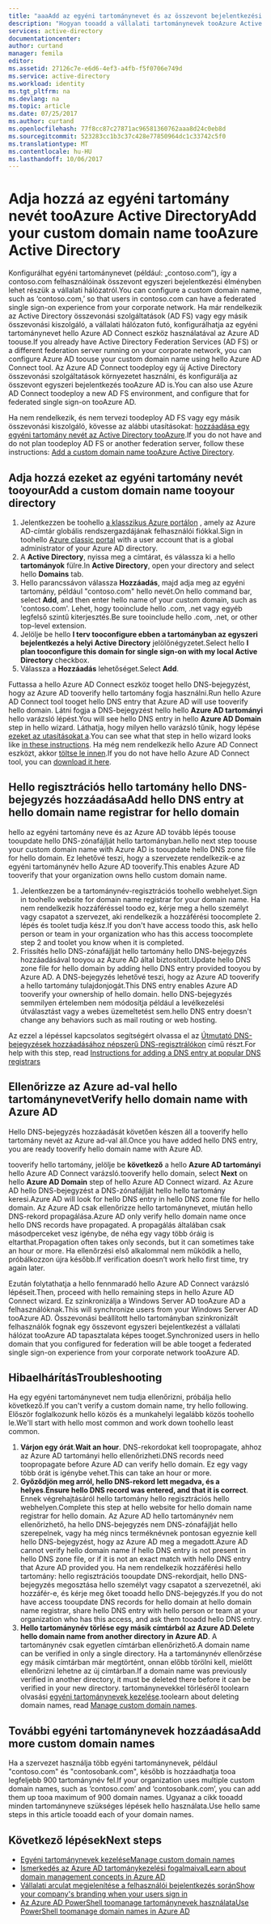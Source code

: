 ```yaml
---
title: "aaaAdd az egyéni tartománynevet és az összevont bejelentkezési tooAzure Active Directory beállítása |} Microsoft Docs"
description: "Hogyan tooadd a vállalati tartománynevek tooAzure Active Directory tooset összevont bejelentkezés Azure Active Directory és a helyszíni-összevonási megoldás közötti mentése"
services: active-directory
documentationcenter: 
author: curtand
manager: femila
editor: 
ms.assetid: 27126c7e-e6d6-4ef3-a4fb-f5f0706e749d
ms.service: active-directory
ms.workload: identity
ms.tgt_pltfrm: na
ms.devlang: na
ms.topic: article
ms.date: 07/25/2017
ms.author: curtand
ms.openlocfilehash: 77f8cc87c27871ac96581360762aaa8d24c0eb8d
ms.sourcegitcommit: 523283cc1b3c37c428e77850964dc1c33742c5f0
ms.translationtype: MT
ms.contentlocale: hu-HU
ms.lasthandoff: 10/06/2017
---
```

# <a name="add-your-custom-domain-name-tooazure-active-directory"></a><span data-ttu-id="d1f89-103">Adja hozzá az egyéni tartomány nevét tooAzure Active Directory</span><span class="sxs-lookup"><span data-stu-id="d1f89-103">Add your custom domain name tooAzure Active Directory</span></span>
<span data-ttu-id="d1f89-104">Konfigurálhat egyéni tartománynevet (például: „contoso.com”), így a contoso.com felhasználóinak összevont egyszeri bejelentkezési élményben lehet részük a vállalati hálózatról.</span><span class="sxs-lookup"><span data-stu-id="d1f89-104">You can configure a custom domain name, such as ‘contoso.com,’ so that users in contoso.com can have a federated single sign-on experience from your corporate network.</span></span> <span data-ttu-id="d1f89-105">Ha már rendelkezik az Active Directory összevonási szolgáltatások (AD FS) vagy egy másik összevonási kiszolgáló, a vállalati hálózaton futó, konfigurálhatja az egyéni tartománynevet hello Azure AD Connect eszköz használatával az Azure AD toouse.</span><span class="sxs-lookup"><span data-stu-id="d1f89-105">If you already have Active Directory Federation Services (AD FS) or a different federation server running on your corporate network, you can configure Azure AD toouse your custom domain name using hello Azure AD Connect tool.</span></span> <span data-ttu-id="d1f89-106">Az Azure AD Connect toodeploy egy új Active Directory összevonási szolgáltatások környezetet használni, és konfigurálja az összevont egyszeri bejelentkezés tooAzure AD is.</span><span class="sxs-lookup"><span data-stu-id="d1f89-106">You can also use Azure AD Connect toodeploy a new AD FS environment, and configure that for federated single sign-on tooAzure AD.</span></span>

<span data-ttu-id="d1f89-107">Ha nem rendelkezik, és nem tervezi toodeploy AD FS vagy egy másik összevonási kiszolgáló, kövesse az alábbi utasításokat: [hozzáadása egy egyéni tartomány nevét az Active Directory tooAzure](active-directory-add-domain.md).</span><span class="sxs-lookup"><span data-stu-id="d1f89-107">If you do not have and do not plan toodeploy AD FS or another federation server, follow these instructions: [Add a custom domain name tooAzure Active Directory](active-directory-add-domain.md).</span></span>

## <a name="add-a-custom-domain-name-tooyour-directory"></a><span data-ttu-id="d1f89-108">Adja hozzá ezeket az egyéni tartomány nevét tooyour</span><span class="sxs-lookup"><span data-stu-id="d1f89-108">Add a custom domain name tooyour directory</span></span>
1. <span data-ttu-id="d1f89-109">Jelentkezzen be toohello [a klasszikus Azure portálon](https://manage.windowsazure.com/) , amely az Azure AD-címtár globális rendszergazdájának felhasználói fiókkal.</span><span class="sxs-lookup"><span data-stu-id="d1f89-109">Sign in toohello [Azure classic portal](https://manage.windowsazure.com/) with a user account that is a global administrator of your Azure AD directory.</span></span>
2. <span data-ttu-id="d1f89-110">A **Active Directory**, nyissa meg a címtárat, és válassza ki a hello **tartományok** fülre.</span><span class="sxs-lookup"><span data-stu-id="d1f89-110">In **Active Directory**, open your directory and select hello **Domains** tab.</span></span>
3. <span data-ttu-id="d1f89-111">Hello parancssávon válassza **Hozzáadás**, majd adja meg az egyéni tartomány, például "contoso.com" hello nevét.</span><span class="sxs-lookup"><span data-stu-id="d1f89-111">On hello command bar, select **Add**, and then enter hello name of your custom domain, such as 'contoso.com'.</span></span> <span data-ttu-id="d1f89-112">Lehet, hogy tooinclude hello .com, .net vagy egyéb legfelső szintű kiterjesztés.</span><span class="sxs-lookup"><span data-stu-id="d1f89-112">Be sure tooinclude hello .com, .net, or other top-level extension.</span></span>
4. <span data-ttu-id="d1f89-113">Jelölje be hello **I terv tooconfigure ebben a tartományban az egyszeri bejelentkezés a helyi Active Directory** jelölőnégyzetet.</span><span class="sxs-lookup"><span data-stu-id="d1f89-113">Select hello **I plan tooconfigure this domain for single sign-on with my local Active Directory** checkbox.</span></span>
5. <span data-ttu-id="d1f89-114">Válassza a **Hozzáadás** lehetőséget.</span><span class="sxs-lookup"><span data-stu-id="d1f89-114">Select **Add**.</span></span>

<span data-ttu-id="d1f89-115">Futtassa a hello Azure AD Connect eszköz tooget hello DNS-bejegyzést, hogy az Azure AD tooverify hello tartomány fogja használni.</span><span class="sxs-lookup"><span data-stu-id="d1f89-115">Run hello Azure AD Connect tool tooget hello DNS entry that Azure AD will use tooverify hello domain.</span></span> <span data-ttu-id="d1f89-116">Látni fogja a DNS-bejegyzést hello hello **Azure AD tartományi** hello varázsló lépést.</span><span class="sxs-lookup"><span data-stu-id="d1f89-116">You will see hello DNS entry in hello **Azure AD Domain** step in hello wizard.</span></span> <span data-ttu-id="d1f89-117">Láthatja, hogy milyen hello varázsló tűnik, hogy lépése [ezeket az utasításokat a](connect/active-directory-aadconnect-get-started-custom.md#verify-the-azure-ad-domain-selected-for-federation).</span><span class="sxs-lookup"><span data-stu-id="d1f89-117">You can see what that step in hello wizard looks like [in these instructions](connect/active-directory-aadconnect-get-started-custom.md#verify-the-azure-ad-domain-selected-for-federation).</span></span> <span data-ttu-id="d1f89-118">Ha még nem rendelkezik hello Azure AD Connect eszközt, akkor [töltse le innen](http://go.microsoft.com/fwlink/?LinkId=615771).</span><span class="sxs-lookup"><span data-stu-id="d1f89-118">If you do not have hello Azure AD Connect tool, you can [download it here](http://go.microsoft.com/fwlink/?LinkId=615771).</span></span>

## <a name="add-hello-dns-entry-at-hello-domain-name-registrar-for-hello-domain"></a><span data-ttu-id="d1f89-119">Hello regisztrációs hello tartomány hello DNS-bejegyzés hozzáadása</span><span class="sxs-lookup"><span data-stu-id="d1f89-119">Add hello DNS entry at hello domain name registrar for hello domain</span></span>
<span data-ttu-id="d1f89-120">hello az egyéni tartomány neve és az Azure AD tovább lépés toouse tooupdate hello DNS-zónafájlját hello tartományban.</span><span class="sxs-lookup"><span data-stu-id="d1f89-120">hello next step toouse your custom domain name with Azure AD is tooupdate hello DNS zone file for hello domain.</span></span> <span data-ttu-id="d1f89-121">Ez lehetővé teszi, hogy a szervezete rendelkezik-e az egyéni tartománynév hello Azure AD tooverify.</span><span class="sxs-lookup"><span data-stu-id="d1f89-121">This enables Azure AD tooverify that your organization owns hello custom domain name.</span></span>

1. <span data-ttu-id="d1f89-122">Jelentkezzen be a tartománynév-regisztrációs toohello webhelyet.</span><span class="sxs-lookup"><span data-stu-id="d1f89-122">Sign in toohello website for domain name registrar for your domain name.</span></span> <span data-ttu-id="d1f89-123">Ha nem rendelkezik hozzáféréssel toodo ez, kérje meg a hello személyt vagy csapatot a szervezet, aki rendelkezik a hozzáférési toocomplete 2. lépés és toolet tudja kész.</span><span class="sxs-lookup"><span data-stu-id="d1f89-123">If you don't have access toodo this, ask hello person or team in your organization who has this access toocomplete step 2 and toolet you know when it is completed.</span></span>
2. <span data-ttu-id="d1f89-124">Frissítés hello DNS-zónafájlját hello tartomány hello DNS-bejegyzés hozzáadásával tooyou az Azure AD által biztosított.</span><span class="sxs-lookup"><span data-stu-id="d1f89-124">Update hello DNS zone file for hello domain by adding hello DNS entry provided tooyou by Azure AD.</span></span> <span data-ttu-id="d1f89-125">A DNS-bejegyzés lehetővé teszi, hogy az Azure AD tooverify a hello tartomány tulajdonjogát.</span><span class="sxs-lookup"><span data-stu-id="d1f89-125">This DNS entry enables Azure AD tooverify your ownership of hello domain.</span></span> <span data-ttu-id="d1f89-126">hello DNS-bejegyzés semmilyen értelemben nem módosítja például a levélkezelési útválasztást vagy a webes üzemeltetést sem.</span><span class="sxs-lookup"><span data-stu-id="d1f89-126">hello DNS entry doesn't change any behaviors such as mail routing or web hosting.</span></span>

<span data-ttu-id="d1f89-127">Az ezzel a lépéssel kapcsolatos segítségért olvassa el az [Útmutató DNS-bejegyzések hozzáadásához népszerű DNS-regisztrálókon](https://support.office.com/article/Create-DNS-records-for-Office-365-when-you-manage-your-DNS-records-b0f3fdca-8a80-4e8e-9ef3-61e8a2a9ab23/) című részt.</span><span class="sxs-lookup"><span data-stu-id="d1f89-127">For help with this step, read [Instructions for adding a DNS entry at popular DNS registrars](https://support.office.com/article/Create-DNS-records-for-Office-365-when-you-manage-your-DNS-records-b0f3fdca-8a80-4e8e-9ef3-61e8a2a9ab23/)</span></span>

## <a name="verify-hello-domain-name-with-azure-ad"></a><span data-ttu-id="d1f89-128">Ellenőrizze az Azure ad-val hello tartománynevet</span><span class="sxs-lookup"><span data-stu-id="d1f89-128">Verify hello domain name with Azure AD</span></span>
<span data-ttu-id="d1f89-129">Hello DNS-bejegyzés hozzáadását követően készen áll a tooverify hello tartomány nevét az Azure ad-val áll.</span><span class="sxs-lookup"><span data-stu-id="d1f89-129">Once you have added hello DNS entry, you are ready tooverify hello domain name with Azure AD.</span></span>

<span data-ttu-id="d1f89-130">tooverify hello tartomány, jelölje be **következő** a hello **Azure AD tartományi** hello Azure AD Connect varázsló.</span><span class="sxs-lookup"><span data-stu-id="d1f89-130">tooverify hello domain, select **Next** on hello **Azure AD Domain** step of hello Azure AD Connect wizard.</span></span> <span data-ttu-id="d1f89-131">Az Azure AD hello DNS-bejegyzést a DNS-zónafájlját hello hello tartomány keresi.</span><span class="sxs-lookup"><span data-stu-id="d1f89-131">Azure AD will look for hello DNS entry in hello DNS zone file for hello domain.</span></span> <span data-ttu-id="d1f89-132">Az Azure AD csak ellenőrizze hello tartománynevet, miután hello DNS-rekord propagálása.</span><span class="sxs-lookup"><span data-stu-id="d1f89-132">Azure AD only verify hello domain name once hello DNS records have propagated.</span></span> <span data-ttu-id="d1f89-133">A propagálás általában csak másodperceket vesz igénybe, de néha egy vagy több óráig is eltarthat.</span><span class="sxs-lookup"><span data-stu-id="d1f89-133">Propagation often takes only seconds, but it can sometimes take an hour or more.</span></span> <span data-ttu-id="d1f89-134">Ha ellenőrzési első alkalommal nem működik a hello, próbálkozzon újra később.</span><span class="sxs-lookup"><span data-stu-id="d1f89-134">If verification doesn’t work hello first time, try again later.</span></span>

<span data-ttu-id="d1f89-135">Ezután folytathatja a hello fennmaradó hello Azure AD Connect varázsló lépéseit.</span><span class="sxs-lookup"><span data-stu-id="d1f89-135">Then, proceed with hello remaining steps in hello Azure AD Connect wizard.</span></span> <span data-ttu-id="d1f89-136">Ez szinkronizálja a Windows Server AD tooAzure AD a felhasználóknak.</span><span class="sxs-lookup"><span data-stu-id="d1f89-136">This will synchronize users from your Windows Server AD tooAzure AD.</span></span> <span data-ttu-id="d1f89-137">Összevonási beállított hello tartományban szinkronizált felhasználók fognak egy összevont egyszeri bejelentkezést a vállalati hálózat tooAzure AD tapasztalata képes tooget.</span><span class="sxs-lookup"><span data-stu-id="d1f89-137">Synchronized users in hello domain that you configured for federation will be able tooget a federated single sign-on experience from your corporate network tooAzure AD.</span></span>

## <a name="troubleshooting"></a><span data-ttu-id="d1f89-138">Hibaelhárítás</span><span class="sxs-lookup"><span data-stu-id="d1f89-138">Troubleshooting</span></span>
<span data-ttu-id="d1f89-139">Ha egy egyéni tartománynevet nem tudja ellenőrizni, próbálja hello következő.</span><span class="sxs-lookup"><span data-stu-id="d1f89-139">If you can't verify a custom domain name, try hello following.</span></span> <span data-ttu-id="d1f89-140">Először foglalkozunk hello közös és a munkahelyi legalább közös toohello le.</span><span class="sxs-lookup"><span data-stu-id="d1f89-140">We'll start with hello most common and work down toohello least common.</span></span>

1. <span data-ttu-id="d1f89-141">**Várjon egy órát**.</span><span class="sxs-lookup"><span data-stu-id="d1f89-141">**Wait an hour**.</span></span> <span data-ttu-id="d1f89-142">DNS-rekordokat kell toopropagate, ahhoz az Azure AD tartományi hello ellenőrizheti.</span><span class="sxs-lookup"><span data-stu-id="d1f89-142">DNS records need toopropagate before Azure AD can verify hello domain.</span></span> <span data-ttu-id="d1f89-143">Ez egy vagy több órát is igénybe vehet.</span><span class="sxs-lookup"><span data-stu-id="d1f89-143">This can take an hour or more.</span></span>
2. <span data-ttu-id="d1f89-144">**Győződjön meg arról, hello DNS-rekord lett megadva, és a helyes**.</span><span class="sxs-lookup"><span data-stu-id="d1f89-144">**Ensure hello DNS record was entered, and that it is correct**.</span></span> <span data-ttu-id="d1f89-145">Ennek végrehajtásáról hello tartomány hello regisztrációs hello webhelyen.</span><span class="sxs-lookup"><span data-stu-id="d1f89-145">Complete this step at hello website for hello domain name registrar for hello domain.</span></span> <span data-ttu-id="d1f89-146">Az Azure AD hello tartománynév nem ellenőrizhető, ha hello DNS-bejegyzés nem DNS-zónafájlját hello szerepelnek, vagy ha még nincs terméknévnek pontosan egyeznie kell hello DNS-bejegyzést, hogy az Azure AD meg a megadott.</span><span class="sxs-lookup"><span data-stu-id="d1f89-146">Azure AD cannot verify hello domain name if hello DNS entry is not present in hello DNS zone file, or if it is not an exact match with hello DNS entry that Azure AD provided you.</span></span> <span data-ttu-id="d1f89-147">Ha nem rendelkezik hozzáférési hello tartomány: hello regisztrációs tooupdate DNS-rekordjait, hello DNS-bejegyzés megosztása hello személyt vagy csapatot a szervezetnél, aki hozzáfér-e, és kérje meg őket tooadd hello DNS-bejegyzés.</span><span class="sxs-lookup"><span data-stu-id="d1f89-147">If you do not have access tooupdate DNS records for hello domain at hello domain name registrar, share hello DNS entry with hello person or team at your organization who has this access, and ask them tooadd hello DNS entry.</span></span>
3. <span data-ttu-id="d1f89-148">**Hello tartománynév törlése egy másik címtárból az Azure AD**.</span><span class="sxs-lookup"><span data-stu-id="d1f89-148">**Delete hello domain name from another directory in Azure AD**.</span></span> <span data-ttu-id="d1f89-149">A tartománynév csak egyetlen címtárban ellenőrizhető.</span><span class="sxs-lookup"><span data-stu-id="d1f89-149">A domain name can be verified in only a single directory.</span></span> <span data-ttu-id="d1f89-150">Ha a tartománynév ellenőrzése egy másik címtárban már megtörtént, onnan előbb törölni kell, mielőtt ellenőrizni lehetne az új címtárban.</span><span class="sxs-lookup"><span data-stu-id="d1f89-150">If a domain name was previously verified in another directory, it must be deleted there before it can be verified in your new directory.</span></span> <span data-ttu-id="d1f89-151">tartománynevekkel törléséről toolearn olvasási [egyéni tartománynevek kezelése](active-directory-add-manage-domain-names.md).</span><span class="sxs-lookup"><span data-stu-id="d1f89-151">toolearn about deleting domain names, read [Manage custom domain names](active-directory-add-manage-domain-names.md).</span></span>

## <a name="add-more-custom-domain-names"></a><span data-ttu-id="d1f89-152">További egyéni tartománynevek hozzáadása</span><span class="sxs-lookup"><span data-stu-id="d1f89-152">Add more custom domain names</span></span>
<span data-ttu-id="d1f89-153">Ha a szervezet használja több egyéni tartománynevek, például "contoso.com" és "contosobank.com", később is hozzáadhatja tooa legfeljebb 900 tartománynév fel.</span><span class="sxs-lookup"><span data-stu-id="d1f89-153">If your organization uses multiple custom domain names, such as ‘contoso.com’ and ‘contosobank.com’, you can add them up tooa maximum of 900 domain names.</span></span> <span data-ttu-id="d1f89-154">Ugyanaz a cikk tooadd minden tartományneve szükséges lépések hello használata.</span><span class="sxs-lookup"><span data-stu-id="d1f89-154">Use hello same steps in this article tooadd each of your domain names.</span></span>

## <a name="next-steps"></a><span data-ttu-id="d1f89-155">Következő lépések</span><span class="sxs-lookup"><span data-stu-id="d1f89-155">Next steps</span></span>
* [<span data-ttu-id="d1f89-156">Egyéni tartománynevek kezelése</span><span class="sxs-lookup"><span data-stu-id="d1f89-156">Manage custom domain names</span></span>](active-directory-add-manage-domain-names.md)
* [<span data-ttu-id="d1f89-157">Ismerkedés az Azure AD tartománykezelési fogalmaival</span><span class="sxs-lookup"><span data-stu-id="d1f89-157">Learn about domain management concepts in Azure AD</span></span>](active-directory-add-domain-concepts.md)
* [<span data-ttu-id="d1f89-158">Vállalati arculat megjelenítése a felhasználói bejelentkezés során</span><span class="sxs-lookup"><span data-stu-id="d1f89-158">Show your company's branding when your users sign in</span></span>](active-directory-add-company-branding.md)
* [<span data-ttu-id="d1f89-159">Az Azure AD PowerShell toomanage tartománynevek használata</span><span class="sxs-lookup"><span data-stu-id="d1f89-159">Use PowerShell toomanage domain names in Azure AD</span></span>](https://msdn.microsoft.com/library/azure/e1ef403f-3347-4409-8f46-d72dafa116e0#BKMK_ManageDomains)


